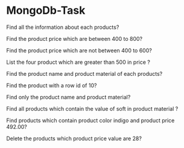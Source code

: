 # MongoDb-Task

Find all the information about each products?

Find the product price which are between 400 to 800?

Find the product price which are not between 400 to 600?

List the four product which are greater than 500 in price ?

Find the product name and product material of each products?

Find the product with a row id of 10?

Find only the product name and product material?

Find all products which contain the value of soft in product material ?

Find products which contain product color indigo  and product price 492.00?

Delete the products which product price value are 28?

